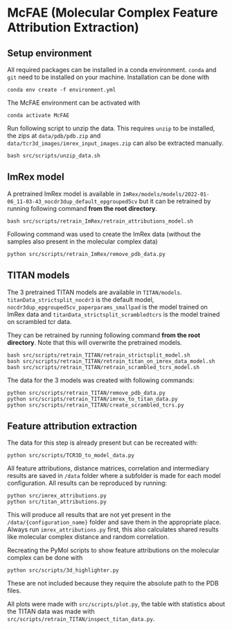 # McFAE (Molecular Complex Feature Attribution Extraction)

## Setup environment

All required packages can be installed in a conda environment. `conda` and `git` need to be installed on your machine.
Installation can be done with

    conda env create -f environment.yml

The McFAE environment can be activated with

    conda activate McFAE

Run following script to unzip the data. This requires `unzip` to be installed, the zips at `data/pdb/pdb.zip`
and `data/tcr3d_images/imrex_input_images.zip` can also be extracted manually.

    bash src/scripts/unzip_data.sh

## ImRex model

A pretrained ImRex model is available in `ImRex/models/models/2022-01-06_11-03-43_nocdr3dup_default_epgrouped5cv`
but it can be retrained by running following command **from the root directory**.

    bash src/scripts/retrain_ImRex/retrain_attributions_model.sh

Following command was used to create the ImRex data (without the samples also present in the molecular complex data)

    python src/scripts/retrain_ImRex/remove_pdb_data.py

## TITAN models

The 3 pretrained TITAN models are available in `TITAN/models`. `titanData_strictsplit_nocdr3` is the default
model, `nocdr3dup_epgrouped5cv_paperparams_smallpad` is the model trained on ImRex data
and `titanData_strictsplit_scrambledtcrs` is the model trained on scrambled tcr data.

They can be retrained by running following command **from the root directory**. Note that this will overwrite the
pretrained models.

    bash src/scripts/retrain_TITAN/retrain_strictsplit_model.sh
    bash src/scripts/retrain_TITAN/retrain_titan_on_imrex_data_model.sh
    bash src/scripts/retrain_TITAN/retrain_scrambled_tcrs_model.sh

The data for the 3 models was created with following commands:

    python src/scripts/retrain_TITAN/remove_pdb_data.py
    python src/scripts/retrain_TITAN/imrex_to_titan_data.py
    python src/scripts/retrain_TITAN/create_scrambled_tcrs.py

## Feature attribution extraction

The data for this step is already present but can be recreated with:

    python src/scripts/TCR3D_to_model_data.py

All feature attributions, distance matrices, correlation and intermediary results are saved in  `/data`
folder where a subfolder is made for each model configuration. All results can be reproduced by running:

    python src/imrex_attributions.py
    python src/titan_attributions.py

This will produce all results that are not yet present in the `/data/{configuration_name}` folder and save them in the
appropriate place. Always run `imrex_attributions.py` first, this also calculates shared results like molecular complex
distance and random correlation.

Recreating the PyMol scripts to show feature attributions on the molecular complex can be done with

    python src/scripts/3d_highlighter.py

These are not included because they require the absolute path to the PDB files.

All plots were made with `src/scripts/plot.py`, the table with statistics about the TITAN data was made
with `src/scripts/retrain_TITAN/inspect_titan_data.py`.
